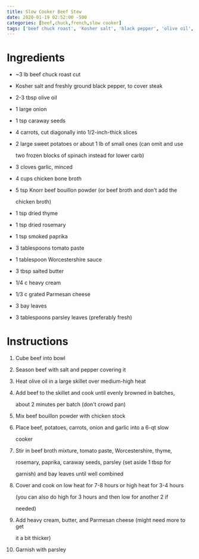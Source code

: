 ```yaml
---
title: Slow Cooker Beef Stew
date: 2020-01-19 02:52:00 -500
categories: [beef,chuck,french,slow cooker]
tags: ['beef chuck roast', 'Kosher salt', 'black pepper', 'olive oil', 'onion', 'caraway seeds', 'carrots', 'sweet potatoes', 'garlic', 'chicken bone broth', 'Knorr beef bouillon powder', 'dried thyme', 'dried rosemary', 'smoked paprika', 'tomato paste', 'Worcestershire sauce', 'salted butter', 'heavy cream', 'grated Parmesan cheese', 'bay leaves', 'parsley leaves']
---
```


# Ingredients

-   \~3 lb beef chuck roast cut

-   Kosher salt and freshly ground black pepper, to cover steak

-   2-3 tbsp olive oil

-   1 large onion

-   1 tsp caraway seeds

-   4 carrots, cut diagonally into 1/2-inch-thick slices

-   2 large sweet potatoes or about 1 lb of small ones (can omit and use

    two frozen blocks of spinach instead for lower carb)

-   3 cloves garlic, minced

-   4 cups chicken bone broth

-   5 tsp Knorr beef bouillon powder (or beef broth and don\'t add the

    chicken broth)

-   1 tsp dried thyme

-   1 tsp dried rosemary

-   1 tsp smoked paprika

-   3 tablespoons tomato paste

-   1 tablespoon Worcestershire sauce

-   3 tbsp salted butter

-   1/4 c heavy cream

-   1/3 c grated Parmesan cheese

-   3 bay leaves

-   3 tablespoons parsley leaves (preferably fresh)



# Instructions 

1.  Cube beef into bowl

2.  Season beef with salt and pepper covering it

3.  Heat olive oil in a large skillet over medium-high heat

4.  Add beef to the skillet and cook until evenly browned in batches,

    about 2 minutes per batch (don\'t crowd pan)

5.  Mix beef bouillon powder with chicken stock

6.  Place beef, potatoes, carrots, onion and garlic into a 6-qt slow

    cooker

7.  Stir in beef broth mixture, tomato paste, Worcestershire, thyme,

    rosemary, paprika, caraway seeds, parsley (set aside 1 tbsp for

    garnish) and bay leaves until well combined

8.  Cover and cook on low heat for 7-8 hours or high heat for 3-4 hours

    (you can also do high for 3 hours and then low for another 2 if

    needed)

9.  Add heavy cream, butter, and Parmesan cheese (might need more to get

    it a bit thicker)

10. Garnish with parsley

